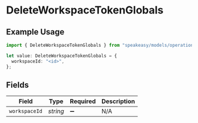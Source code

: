 # DeleteWorkspaceTokenGlobals

## Example Usage

```typescript
import { DeleteWorkspaceTokenGlobals } from "speakeasy/models/operations";

let value: DeleteWorkspaceTokenGlobals = {
  workspaceId: "<id>",
};
```

## Fields

| Field              | Type               | Required           | Description        |
| ------------------ | ------------------ | ------------------ | ------------------ |
| `workspaceId`      | *string*           | :heavy_minus_sign: | N/A                |